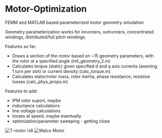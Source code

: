 # Motor-Optimization
FEMM and MATLAB based parameterized motor geometry simulation

Geometry parameterization works for inrunners, outrunners, concentrated windings, distributed/full pitch windings.

Features so far:
- Draws a section of the motor based on ~15 geometry parameters, with the rotor at a specified angle (init_geometry_2.m)
- Calculates torque (static) given specified d and q axis currents (assming 1 turn per slot) or current density (calc_torque.m)
- Calculates stator/rotor mass, rotor inertia, phase resistance, resistive losses (calc_phys_props.m)

Features to add:
- IPM rotor suport, maybe
- inductance calculations
- line voltage calculations
- losses at speed, maybe eventually
- optimization/parameter sweeping - getting close

![T-motor U8](https://github.com/bgkatz/Motor-Optimization/blob/master/walco_animation.gif)
![Walco Motor](https://github.com/bgkatz/Motor-Optimization/blob/master/u8_animation.gif)
